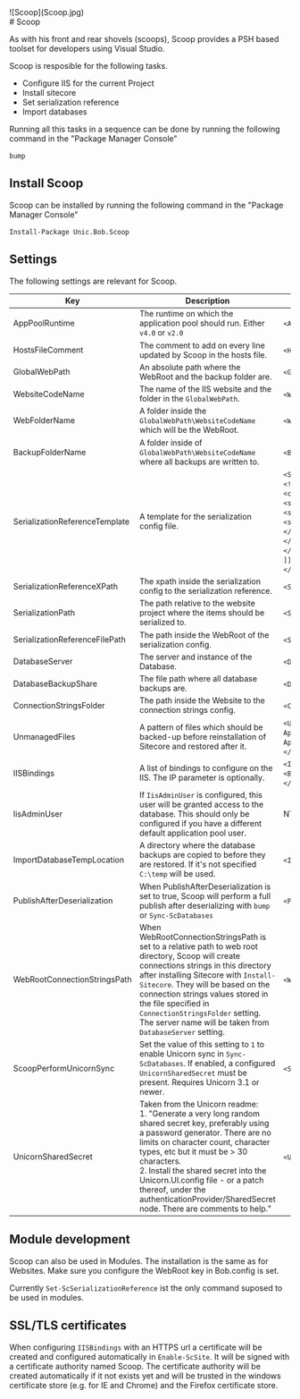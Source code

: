 <div class="chapterlogo">![Scoop](Scoop.jpg)</div>
# Scoop

As with his front and rear shovels (scoops), Scoop provides a PSH based toolset for developers using Visual Studio.

Scoop is resposible for the following tasks.

* Configure IIS for the current Project
* Install sitecore
* Set serialization reference
* Import databases

Running all this tasks in a sequence can be done by running the following command in the "Package Manager Console"

    bump

## Install Scoop
Scoop can be installed by running the following command in the "Package Manager Console"

    Install-Package Unic.Bob.Scoop

## Settings

The following settings are relevant for Scoop.

| Key | Description | Example |
| --- | --- | --- |
| AppPoolRuntime | The runtime on which the application pool should run. Either `v4.0` or `v2.0` | `<AppPoolRuntime>v4.0</AppPoolRuntime>` |
| HostsFileComment | The comment to add on every line updated by Scoop in the hosts file. | `<HostsFileComment>inserted by bob</HostsFileComment>` |
| GlobalWebPath | An absolute path where the WebRoot and the backup folder are. | `<GlobalWebPath>D:\web</GlobalWebPath>` |
| WebsiteCodeName | The name of the IIS website and the folder in the `GlobalWebPath`.  | `<WebsiteCodeName>customer-internet</WebsiteCodeName>` |
| WebFolderName | A folder inside the `GlobalWebPath\WebsiteCodeName` which will be the WebRoot. | `<WebFolderName>Web</WebFolderName>` |
| BackupFolderName | A folder inside of `GlobalWebPath\WebsiteCodeName` where all backups are written to. | `<BackupFolderName>Backup</BackupFolderName>` |
| SerializationReferenceTemplate | A template for the serialization config file. | `<SerializationReferenceTemplate>`<br> `<![CDATA[` <br> `<configuration xmlns:patch="http://www.sitecore.net/xmlconfig/" xmlns:set="http://www.sitecore.net/xmlconfig/set/">` <br> `<sitecore>` <br> `<settings>` <br> `<setting name="SerializationFolder" set:value="" />` <br> `</settings>` <br> `</sitecore>` <br> `</configuration>` <br> `]]>` <br> `</SerializationReferenceTemplate>` |
| SerializationReferenceXPath | The xpath inside the serialization config to the serialization reference.  | `<SerializationReferenceXPath>configuration/sitecore/settings/setting/@set:value</SerializationReferenceXPath>`|
| SerializationPath | The path relative to the website project where the items should be serialized to. | `<SerializationPath>..\..\Serialization</SerializationPath>` |
| SerializationReferenceFilePath | The path inside the WebRoot of the serialization config. | `<SerializationReferenceFilePath>App_Config\Include\Unic.SerializationReference.config</SerializationReferenceFilePath>` |
| DatabaseServer | The server and instance of the Database. | `<DatabaseServer>localhost</DatabaseServer>` |
| DatabaseBackupShare | The file path where all database backups are. | `<DatabaseBackupShare>\\corp.unic.com\sys\backup\unic-dev-mssql2</DatabaseBackupShare>` |
| ConnectionStringsFolder | The path inside the Website to the connection strings config.  | `<ConnectionStringsFolder>App_Config\ConnectionStrings.config</ConnectionStringsFolder>` |
| UnmanagedFiles | A pattern of files which should be backed-up before reinstallation of Sitecore and restored after it. | `<UnmanagedFiles>` <br>  `App_Config\ConnectionStrings.config;` <br> `App_Config\Unmanaged\*` <br> `</UnmanagedFiles>` |
| IISBindings | A list of bindings to configure on the IIS. The IP parameter is optionally. | `<IISBindings>` <br> `<Binding IP="">http://dummy</Binding>` <br> `</IISBindings>` |
| IisAdminUser | If `IisAdminUser` is configured, this user will be granted access to the database. This should only be configured if you have a different default application pool user. | <IisAdminUser>NT Authority\Network Service</IisAdminUser> |
| ImportDatabaseTempLocation | A directory where the database backups are copied to before they are restored. If it's not specified `C:\temp` will be used. | `<ImportDatabaseTempLocation>D:\temp</ImportDatabaseTempLocation>` |
| PublishAfterDeserialization | When PublishAfterDeserialization is set to true, Scoop will perform a full publish after deserializing with `bump` or `Sync-ScDatabases`  | `<PublishAfterDeserialization>true</PublishAfterDeserialization>` |
| WebRootConnectionStringsPath | When WebRootConnectionStringsPath is set to a relative path to web root directory, Scoop will create connections strings in this directory after installing Sitecore with `Install-Sitecore`. They will be based on the connection strings values stored in the file specified in `ConnectionStringsFolder` setting. The server name will be taken from `DatabaseServer` setting. | `<WebRootConnectionStringsPath>App_Assets\content</WebRootConnectionStringsPath>` |
| ScoopPerformUnicornSync | Set the value of this setting to `1` to enable Unicorn sync in `Sync-ScDatabases`. If enabled, a configured `UnicornSharedSecret` must be present. Requires Unicorn 3.1 or newer. | `<ScoopPerformUnicornSync>1</ScoopPerformUnicornSync>` |
| UnicornSharedSecret | Taken from the Unicorn readme:<br> 1. "Generate a very long random shared secret key, preferably using a password generator. There are no limits on character count, character types, etc but it must be > 30 characters.<br> 2. Install the shared secret into the Unicorn.UI.config file - or a patch thereof, under the authenticationProvider/SharedSecret node. There are comments to help." | `<UnicornSharedSecret>you-secret-key</UnicornSharedSecret>` |

## Module development

Scoop can also be used in Modules. The installation is the same as for Websites. Make sure you configure the WebRoot key in Bob.config is set.

Currently `Set-ScSerializationReference` ist the only command suposed to be used in modules.

## SSL/TLS certificates
When configuring `IISBindings` with an HTTPS url a certificate will be created
and configured automatically in `Enable-ScSite`. It will be signed with a
certificate authority named Scoop. The certificate authority will be created
automatically if it not exists yet and will be trusted in the windows
certificate store (e.g. for IE and Chrome) and the Firefox certificate store.  
